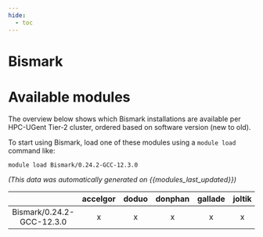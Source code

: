 ```yaml
---
hide:
  - toc
---
```


Bismark
=======

# Available modules


The overview below shows which Bismark installations are available per HPC-UGent Tier-2 cluster, ordered based on software version (new to old).

To start using Bismark, load one of these modules using a `module load` command like:

```shell
module load Bismark/0.24.2-GCC-12.3.0
```

*(This data was automatically generated on {{modules_last_updated}})*

| |accelgor|doduo|donphan|gallade|joltik|litleo|shinx|
| :---: | :---: | :---: | :---: | :---: | :---: | :---: | :---: |
|Bismark/0.24.2-GCC-12.3.0|x|x|x|x|x|x|x|

